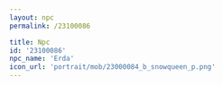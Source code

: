 ```yaml
---
layout: npc
permalink: /23100086

title: Npc
id: '23100086'
npc_name: 'Erda'
icon_url: 'portrait/mob/23000084_b_snowqueen_p.png'
---
```

